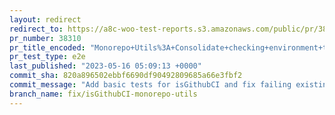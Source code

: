 ```yaml
---
layout: redirect
redirect_to: https://a8c-woo-test-reports.s3.amazonaws.com/public/pr/38310/e2e/index.html
pr_number: 38310
pr_title_encoded: "Monorepo+Utils%3A+Consolidate+checking+environment+to+use+isGithubCI"
pr_test_type: e2e
last_published: "2023-05-16 05:09:13 +0000"
commit_sha: 820a896502ebbf6690df90492809685a66e3fbf2
commit_message: "Add basic tests for isGithubCI and fix failing existing test."
branch_name: fix/isGithubCI-monorepo-utils
---
```

